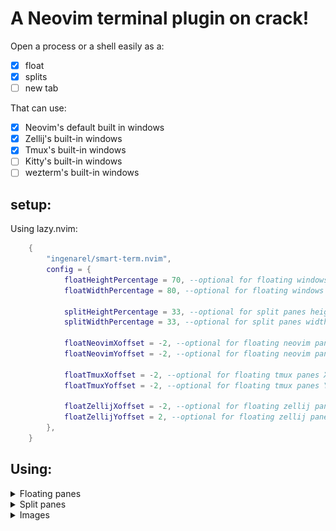 # A Neovim terminal plugin on crack! <!-- {{{ -->

Open a process or a shell easily as a:

- [x] float
- [x] splits
- [ ] new tab

That can use:

- [x] Neovim's default built in windows
- [x] Zellij's built-in windows
- [x] Tmux's built-in windows
- [ ] Kitty's built-in windows
- [ ] wezterm's built-in windows
<!-- }}} -->

## setup: <!--{{{-->

Using lazy.nvim:

```lua
    {
        "ingenarel/smart-term.nvim",
        config = {
            floatHeightPercentage = 70, --optional for floating windows height percentage
            floatWidthPercentage = 80, --optional for floating windows width percentage

            splitHeightPercentage = 33, --optional for split panes height percentage
            splitWidthPercentage = 33, --optional for split panes width percentage

            floatNeovimXoffset = -2, --optional for floating neovim panes X offset by chars
            floatNeovimYoffset = -2, --optional for floating neovim panes Y offset by chars

            floatTmuxXoffset = -2, --optional for floating tmux panes X offset by chars
            floatTmuxYoffset = -2, --optional for floating tmux panes Y offset by chars

            floatZellijXoffset = -2, --optional for floating zellij panes X offset by chars
            floatZellijYoffset = 2, --optional for floating zellij panes Y offset by chars
        },
    }
```
<!--}}}-->

## Using:

<details>
    <summary> Floating panes  </summary> <!--{{{-->

<details>
    <summary> Open a floating terminal, depending on your environment:</summary> <!--{{{-->

```lua
    require("smart-term").openFloaTerm{
        "btop", -- optional command, if not specified, opens the current $SHELL instead
        -- command = "btop", -- you can also use command="command", instead of using the first item as a command
        closeOnExit = true, -- if true, close the pane when the command exists,
        heightPercentage = 70, --optional height percentage
        widthPercentage = 70, --optional width percentage
        xOffset = -2, --optional for floating panes X offset by chars
        yOffset = -2, --optional for floating panes Y offset by chars
        stopVim = false, --optional if you want to stop nvim when the pane is running (works only for tmux and zellij)
    }
```

This function, in turn, calls either `openNeovimFloaTerm()` or `openTmuxFloaTerm()` or `openZellijFloaTerm()` function

</details> <!--}}}-->

<details>
    <summary> Open a floating terminal, using Neovim's built-in terminal:</summary> <!--{{{-->

```lua
    require("smart-term").openNeovimFloaTerm {
        "btop", -- optional command, if not specified, opens the current $SHELL instead
        -- command = "btop", -- you can also use command="command", instead of using the first item as a command
        closeOnExit = true, -- if true, close the pane when the command exists, default is true
        heightPercentage = 70, --optional height percentage, default is 70
        widthPercentage = 80, --optional width percentage, default is 80
        xOffset = -2, --optional for floating neovim panes X offset by chars, default is -2
        yOffset = -2, --optional for floating neovim panes Y offset by chars, default is -2
    }
```

</details> <!--}}}-->

<details>
    <summary> Open a floating terminal, using tmux's display-popup</summary> <!--{{{-->

```lua
    require("smart-term").openTmuxFloaTerm{
        "btop", -- optional command, if not specified, opens the current $SHELL instead
        -- command = "btop", -- you can also use command="command", instead of using the first item as a command
        closeOnExit = true, -- if true, close the pane when the command exists,
        heightPercentage = 70, --optional height percentage, default is 70
        widthPercentage = 80, --optional width percentage, default is 80
        xOffset = -2, --optional for floating tmux panes X offset by chars, default is -2
        yOffset = -2, --optional for floating tmux panes Y offset by chars, default is -2
        stopVim = false, --optional if you want to stop nvim when the pane is running
    }
```

</details> <!--}}}-->

<details>
    <summary> Open a floating terminal, using zellij's --floating feature </summary> <!--{{{-->

```lua
    require("smart-term").openZellijFloaTerm{
        "btop", -- optional command, if not specified, opens the current $SHELL instead
        -- command = "btop", -- you can also use command="command", instead of using the first item as a command
        closeOnExit = true, -- if true, close the pane when the command exists,
        heightPercentage = 70, --optional height percentage, default is 70
        widthPercentage = 80, --optional width percentage, default is 80
        xOffset = -2, --optional for floating zelij panes X offset by chars, default is -2
        yOffset = 2, --optional for floating zelij panes Y offset by chars, default is -2
        stopVim = false, --optional if you want to stop nvim when the pane is running
    }
```

</details> <!--}}}-->

</details> <!--}}}-->

<details>
    <summary> Split panes </summary>

<details>
    <summary> Open a split terminal, depending on your environment </summary> <!--{{{-->

```lua
    require("smart-term").openSpliTerm {
        "btop", -- optional command, if not specified, opens the current $SHELL instead
        -- command = "btop", -- you can also use command="command", instead of using the first item as a command
        side = "left", --optional, default is below
        -- accepts these values:
            -- left, h
            -- right, l
            -- above, up, k
            -- below, down, j
        closeOnExit = true, -- if true, close the pane when the command exists,
        stopVim = false, --optional if you want to stop nvim when the pane is running (only works in tmux and zellij)
        sizePercent = 30, -- optional, specify a size percentage (only works in neovim and tmux)
    }
```

This function, in turn, calls either `openNeovimFloaTerm()` or `openTmuxFloaTerm()` or `openZellijFloaTerm()` function

</details> <!--}}}-->

<details>
    <summary> Open a split terminal, using Neovim's built-in terminal </summary> <!--{{{-->

```lua
    require("smart-term").openNeovimSpliTerm {
        "btop", -- optional command, if not specified, opens the current $SHELL instead
        -- command = "btop", -- you can also use command="command", instead of using the first item as a command
        side = "left", --optional, default is below
        -- accepts these values:
            -- left, h
            -- right, l
            -- above, up, k
            -- below, down, j
        closeOnExit = true, -- if true, close the pane when the command exists,
        sizePercent = 30, -- optional, specify a size percentage
    }
```
</details> <!--}}}-->

<details>
    <summary> Open a split terminal, using tmux's display-popup feature </summary> <!--{{{-->

```lua
    require("smart-term").openTmuxSpliTerm {
        "btop", -- optional command, if not specified, opens the current $SHELL instead
        -- command = "btop", -- you can also use command="command", instead of using the first item as a command
        side = "left", --optional, default is below
        -- accepts these values:
            -- left, h
            -- right, l
            -- above, up, k
            -- below, down, j
        closeOnExit = true, -- if true, close the pane when the command exists,
        sizePercent = 30, -- optional, specify a size percentage
        stopVim = false, --optional if you want to stop nvim when the pane is running
    }
```
</details> <!--}}}-->

<details>
    <summary> Open a split terminal, using zellij's --floating feature </summary> <!--{{{-->

```lua
    require("smart-term").openZellijSpliTerm {
        "btop", -- optional command, if not specified, opens the current $SHELL instead
        -- command = "btop", -- you can also use command="command", instead of using the first item as a command
        side = "left", --optional, default is below
        -- accepts these values:
            -- left, h
            -- right, l
            -- above, up, k
            -- below, down, j
        closeOnExit = true, -- if true, close the pane when the command exists,
        stopVim = false, --optional if you want to stop nvim when the pane is running
    }
```
</details> <!--}}}-->

</details>

<details>
    <summary> Images </summary> <!--{{{-->

<details>
    <summary>Automatically use tmux's display-popup feature</summary>

![tmux](pictures/tmux.png)

</details>

<details>
    <summary>Automatically use Zellij's --floating feature</summary>

![zellij](pictures/zellij.png)

</details>

<details>
    <summary>Automatically use Neovim's built-in floating windows</summary>

![nvim](pictures/nvim.png)

</details>

</details> <!--}}}-->

<!-- vim: set textwidth=78: -->
